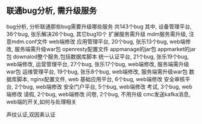 ## 联通bug分析, 需升级服务

bug分析, 分析联通那些bug需要升级哪些服务
	共143个bug
	其中, 
		设备管理平台, 36个bug, 张乐解决26个bug, 其它bug10个
			扩展服务需升级
			mdm服务需升级, 注意mdm.conf文件
			web端修改
		应用管理平台, 20个bug, 张乐13个bug, web端修改, 服务端需升级war包
			openresty配置文件
			appmanage的jar包
			appmarket的jar包
			downalod整个服务,包括数据库脚本
		统一认证平台, 21个bug, 张乐19个bug, web端修改, 
		运营管理平台, 27个bug, 张乐17个bug, web端修改, 服务端需升级war包
		运维管理平台, 19个bug, 张乐8个bug, web端修改, 服务端需升级war包
			数据库脚本, nginx配置文件, web
		基础应用平台, 6个bug, web端修改
		安全审核平台, 2个bug, web端修改
		安全门户平台, 5个bug, web端修改
		考试, 3个bug, web端修改
		请假, 2个bug, web端修改
		问卷, 2个bug, 不用升级
cmc发送kafka消息, web端的开关,如何与处理相关

声纹认证,双因素认证
